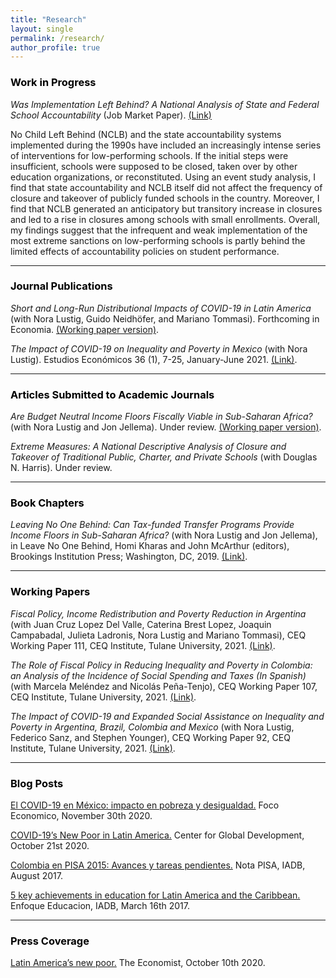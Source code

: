```yaml
---
title: "Research"
layout: single
permalink: /research/
author_profile: true
---
```


### <span style="color:#000000">Work in Progress</span> 
*Was Implementation Left Behind? A National Analysis of State and Federal School Accountability* (Job Market Paper). <a href="/assets/docs/VMP_JMP_Nov2021.pdf">(Link)</a>

No Child Left Behind (NCLB) and the state accountability systems implemented during the 1990s have included an increasingly intense series of interventions for low-performing schools. If the initial steps were insufficient, schools were supposed to be closed, taken over by other education organizations, or reconstituted. Using an event study analysis, I find that state accountability and NCLB itself did not affect the frequency of closure and takeover of publicly funded schools in the country. Moreover, I find that NCLB generated an anticipatory but transitory increase in closures and led to a rise in closures among schools with small enrollments. Overall, my findings suggest that the infrequent and weak implementation of the most extreme sanctions on low-performing schools is partly behind the limited effects of accountability policies on student performance.

---

### <span style="color:#000000">Journal Publications</span> 

*Short and Long-Run Distributional Impacts of COVID-19 in Latin America* (with Nora Lustig, Guido Neidhöfer, and Mariano Tommasi). Forthcoming in Economia. [(Working paper version)](http://repec.tulane.edu/RePEc/ceq/ceq96.pdf).

*The Impact of COVID-19 on Inequality and Poverty in Mexico* (with Nora Lustig). Estudios
Económicos 36 (1), 7-25, January-June 2021. [(Link)](https://estudioseconomicos.colmex.mx/index.php/economicos/article/view/416).

---

### <span style="color:#000000">Articles Submitted to Academic Journals</span>  

*Are Budget Neutral Income Floors Fiscally Viable in Sub-Saharan Africa?* (with Nora Lustig and Jon Jellema). Under review. [(Working paper version)](https://www.cgdev.org/sites/default/files/are-budget-neutral-income-floors-fiscally-viable-sub-saharan-africa.pdf).

*Extreme Measures: A National Descriptive Analysis of Closure and Takeover of Traditional Public, Charter, and Private Schools* (with Douglas N. Harris). Under review.

---

### <span style="color:#000000">Book Chapters</span>  

*Leaving No One Behind: Can Tax-funded Transfer Programs Provide Income Floors in Sub-Saharan Africa?* (with Nora Lustig and Jon Jellema), in Leave No One Behind, Homi Kharas and John McArthur (editors), Brookings Institution Press; Washington, DC, 2019. [(Link)](https://www.brookings.edu/wp-content/uploads/2019/09/LNOB_Chapter9.pdf).

---

### <span style="color:#000000">Working Papers</span> 

*Fiscal Policy, Income Redistribution and Poverty Reduction in Argentina* (with Juan Cruz Lopez Del Valle, Caterina Brest Lopez, Joaquin Campabadal, Julieta Ladronis, Nora Lustig and Mariano Tommasi), CEQ Working Paper 111, CEQ Institute, Tulane University, 2021. [(Link)](https://repec.tulane.edu/RePEc/ceq/ceq111.pdf).

*The Role of Fiscal Policy in Reducing Inequality and Poverty in Colombia: an Analysis of the Incidence of Social Spending and Taxes (In Spanish)* (with Marcela Meléndez and Nicolás Peña-Tenjo), CEQ Working Paper 107, CEQ Institute, Tulane University, 2021. [(Link)](http://repec.tulane.edu/RePEc/ceq/ceq107.pdf).

*The Impact of COVID-19 and Expanded Social Assistance on Inequality and Poverty in Argentina, Brazil, Colombia and Mexico* (with Nora Lustig, Federico Sanz, and Stephen Younger), CEQ Working Paper 92, CEQ Institute, Tulane University, 2021. [(Link)](http://repec.tulane.edu/RePEc/ceq/ceq92.pdf).

---

### <span style="color:#000000">Blog Posts</span> 

[El COVID-19 en México: impacto en pobreza y desigualdad.](http://repec.tulane.edu/RePEc/ceq/ceq107.pdf) Foco Economico, November 30th 2020.

[COVID-19’s New Poor in Latin America.](https://www.cgdev.org/blog/covid-19s-new-poor-latin-america) Center for Global Development, October 21st 2020.

[Colombia en PISA 2015: Avances y tareas pendientes.](https://publications.iadb.org/es/colombia-en-pisa-2015-avances-y-tareas-pendientes) Nota PISA, IADB, August 2017.

[5 key achievements in education for Latin America and the Caribbean.](https://blogs.iadb.org/educacion/en/cima-5-key-achievements-in-education-for-latin-america-and-the-caribbean/) Enfoque Educacion, IADB, March 16th 2017.

---

### <span style="color:#000000">Press Coverage</span> 

  [Latin America’s new poor.](https://www.economist.com/the-americas/2020/10/08/latin-americas-new-poor) The Economist, October 10th 2020.



